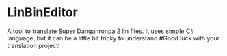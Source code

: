 # LinBinEditor
A tool to translate Super Danganronpa 2 lin files.  It uses simple C# language, but it can be a little bit tricky to understand
#Good luck with your translation project!
